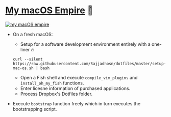 # [My macOS Empire](https://medium.com/@Sadhosn/build-a-macos-empire-a0c83879ac24) 👑
[![my macOS empire](https://i.imgur.com/3ep7B1T.png)](https://vimeo.com/sajjadhosn/my-macos-empire "Watch a sample executation of my macOS bootstrapping script")

* On a fresh macOS:
	* Setup for a software development environment entirely with a one-liner 🔥
    ```
    curl --silent https://raw.githubusercontent.com/Sajjadhosn/dotfiles/master/setup-mac-os.sh | bash
    ```

	* Open a Fish shell and execute `compile_vim_plugins` and `install_oh_my_fish` functions.
	* Enter licesne information of purchased applications.
	* Process Dropbox\'s Dotfiles folder.

* Execute `bootstrap` function freely which in turn executes the bootstrapping script.
